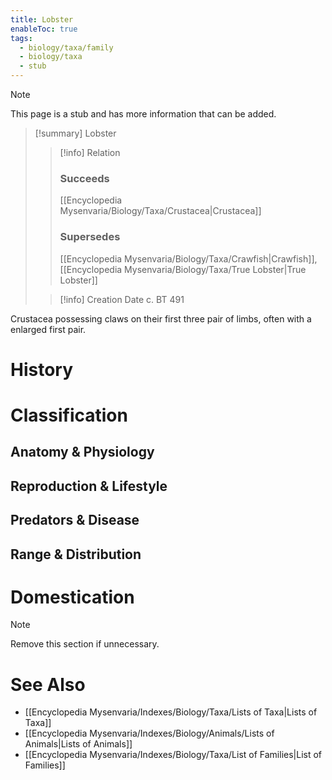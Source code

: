 ```yaml
---
title: Lobster
enableToc: true
tags:
  - biology/taxa/family
  - biology/taxa
  - stub
---
```


> [!note]
> This page is a stub and has more information that can be added.

> [!summary] Lobster
> > [!info] Relation
> > ### Succeeds
> > [[Encyclopedia Mysenvaria/Biology/Taxa/Crustacea|Crustacea]]
> > ### Supersedes
> > [[Encyclopedia Mysenvaria/Biology/Taxa/Crawfish|Crawfish]], [[Encyclopedia Mysenvaria/Biology/Taxa/True Lobster|True Lobster]]
>
> > [!info] Creation Date
> > c. BT 491

Crustacea possessing claws on their first three pair of limbs, often with a enlarged first pair.
# History

# Classification
## Anatomy & Physiology

## Reproduction & Lifestyle

## Predators & Disease

## Range & Distribution

# Domestication

> [!note]
> Remove this section if unnecessary.
# See Also
- [[Encyclopedia Mysenvaria/Indexes/Biology/Taxa/Lists of Taxa|Lists of Taxa]]
- [[Encyclopedia Mysenvaria/Indexes/Biology/Animals/Lists of Animals|Lists of Animals]]
- [[Encyclopedia Mysenvaria/Indexes/Biology/Taxa/List of Families|List of Families]]